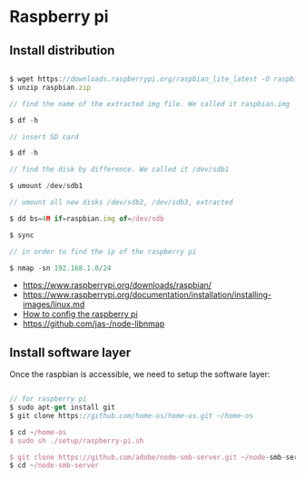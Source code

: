 # Raspberry pi

## Install distribution

```javascript

$ wget https://downloads.raspberrypi.org/raspbian_lite_latest -O raspbian.zip
$ unzip raspbian.zip

// find the name of the extracted img file. We called it raspbian.img

$ df -h

// insert SD card

$ df -h

// find the disk by difference. We called it /dev/sdb1

$ umount /dev/sdb1

// umount all new disks /dev/sdb2, /dev/sdb3, extracted

$ dd bs=4M if=raspbian.img of=/dev/sdb

$ sync

// in order to find the ip of the raspberry pi

$ nmap -sn 192.168.1.0/24
```

* https://www.raspberrypi.org/downloads/raspbian/
* https://www.raspberrypi.org/documentation/installation/installing-images/linux.md
* [How to config the raspberry pi](https://www.raspberrypi.org/documentation/configuration/)
* https://github.com/jas-/node-libnmap

## Install software layer

Once the raspbian is accessible, we need to setup the software layer:

```javascript

// for raspberry pi
$ sudo apt-get install git
$ git clone https://github.com/home-os/home-os.git ~/home-os

$ cd ~/home-os
$ sudo sh ./setup/raspberry-pi.sh

$ git clone https://github.com/adobe/node-smb-server.git ~/node-smb-server
$ cd ~/node-smb-server

```

